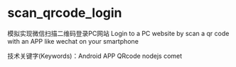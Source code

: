 scan_qrcode_login
=================

模拟实现微信扫描二维码登录PC网站 
Login to a PC website by scan a qr code with an APP like wechat on your smartphone

技术关键字(Keywords)：Android APP QRcode nodejs comet 
